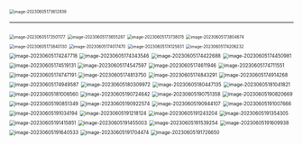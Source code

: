 <img src="img/image-20230605173612938.png" alt="image-20230605173612938" style="zoom:50%;" />

---

<img src="img/image-20230605173501177.png" alt="image-20230605173501177" style="zoom:50%;" />

<img src="img/image-20230605173655287.png" alt="image-20230605173655287" style="zoom:50%;" />

<img src="img/image-20230605173738015.png" alt="image-20230605173738015" style="zoom:50%;" />

<img src="img/image-20230605173804674.png" alt="image-20230605173804674" style="zoom:50%;" />

<img src="img/image-20230605173840130.png" alt="image-20230605173840130" style="zoom:50%;" />

<img src="img/image-20230605174017470.png" alt="image-20230605174017470" style="zoom:50%;" />

<img src="img/image-20230605174125831.png" alt="image-20230605174125831" style="zoom:50%;" />

<img src="img/image-20230605174206232.png" alt="image-20230605174206232" style="zoom:50%;" />

<img src="img/image-20230605174247718.png" alt="image-20230605174247718" style="zoom: 60%;" />

<img src="img/image-20230605174343546.png" alt="image-20230605174343546" style="zoom:60%;" />

<img src="img/image-20230605174422688.png" alt="image-20230605174422688" style="zoom:60%;" />

<img src="img/image-20230605174450981.png" alt="image-20230605174450981" style="zoom:60%;" />

<img src="img/image-20230605174519131.png" alt="image-20230605174519131" style="zoom:60%;" />

<img src="img/image-20230605174547597.png" alt="image-20230605174547597" style="zoom:60%;" />

<img src="img/image-20230605174611946.png" alt="image-20230605174611946" style="zoom:60%;" />

<img src="img/image-20230605174711551.png" alt="image-20230605174711551" style="zoom:60%;" />

<img src="img/image-20230605174747191.png" alt="image-20230605174747191" style="zoom:60%;" />

<img src="img/image-20230605174813750.png" alt="image-20230605174813750" style="zoom:60%;" />

<img src="img/image-20230605174843291.png" alt="image-20230605174843291" style="zoom:60%;" />

<img src="img/image-20230605174914268.png" alt="image-20230605174914268" style="zoom:60%;" />

<img src="img/image-20230605174949587.png" alt="image-20230605174949587" style="zoom:60%;" />

<img src="img/image-20230605180309972.png" alt="image-20230605180309972" style="zoom:60%;" />

<img src="img/image-20230605180447135.png" alt="image-20230605180447135" style="zoom: 60%;" />

<img src="img/image-20230605181041821.png" alt="image-20230605181041821" style="zoom:60%;" />

<img src="img/image-20230605181006560.png" alt="image-20230605181006560" style="zoom:60%;" />

<img src="img/image-20230605190724642.png" alt="image-20230605190724642" style="zoom:60%;" />

<img src="img/image-20230605190751358.png" alt="image-20230605190751358" style="zoom:60%;" />

<img src="img/image-20230605190820669.png" alt="image-20230605190820669" style="zoom:60%;" />

<img src="img/image-20230605190851349.png" alt="image-20230605190851349" style="zoom:60%;" />

<img src="img/image-20230605190922574.png" alt="image-20230605190922574" style="zoom:60%;" />

<img src="img/image-20230605190944107.png" alt="image-20230605190944107" style="zoom:60%;" />

<img src="img/image-20230605191007666.png" alt="image-20230605191007666" style="zoom:60%;" />

<img src="img/image-20230605191034194.png" alt="image-20230605191034194" style="zoom:60%;" />

<img src="img/image-20230605191218124.png" alt="image-20230605191218124" style="zoom:60%;" />

<img src="img/image-20230605191243204.png" alt="image-20230605191243204" style="zoom:60%;" />

<img src="img/image-20230605191354305.png" alt="image-20230605191354305" style="zoom:60%;" />

<img src="img/image-20230605191415851.png" alt="image-20230605191415851" style="zoom:60%;" />

<img src="img/image-20230605191455003.png" alt="image-20230605191455003" style="zoom:60%;" />

<img src="img/image-20230605191539254.png" alt="image-20230605191539254" style="zoom:60%;" />

<img src="img/image-20230605191609938.png" alt="image-20230605191609938" style="zoom:60%;" />

<img src="img/image-20230605191640533.png" alt="image-20230605191640533" style="zoom:60%;" />

<img src="img/image-20230605191704474.png" alt="image-20230605191704474" style="zoom:60%;" />

<img src="img/image-20230605191726650.png" alt="image-20230605191726650" style="zoom:60%;" />